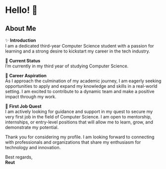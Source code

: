 # Hello! 👋

## About Me

✨ **Introduction**  
I am a dedicated third-year Computer Science student with a passion for learning and a strong desire to kickstart my career in the tech industry.

🌱 **Current Status**  
I’m currently in my third year of studying Computer Science.

🤔 **Career Aspiration**  
As I approach the culmination of my academic journey, I am eagerly seeking opportunities to apply and expand my knowledge and skills in a real-world setting. I am excited to contribute to a dynamic team and make a positive impact through my work.

🎯 **First Job Quest**  
I am actively looking for guidance and support in my quest to secure my very first job in the field of Computer Science. I am open to mentorship, internships, or entry-level positions that will allow me to learn, grow, and demonstrate my potential.

Thank you for considering my profile. I am looking forward to connecting with professionals and organizations that share my enthusiasm for technology and innovation.

Best regards,  
**Reut**
